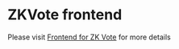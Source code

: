 # ZKVote frontend

Please visit [Frontend for ZK Vote](https://github.com/koinov/zkvote) for more details



